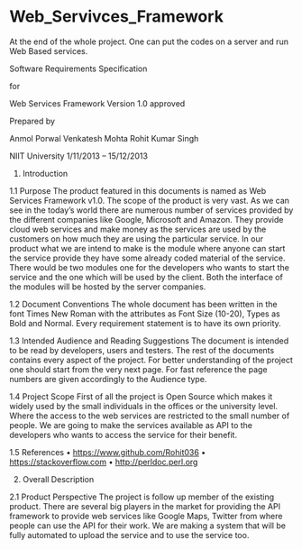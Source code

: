 Web_Servivces_Framework
=======================

At the end of the whole project. One can put the codes on a server and run Web Based services.


 Software Requirements Specification 

for 

Web Services Framework
Version 1.0 approved 

Prepared by 

Anmol Porwal 
Venkatesh Mohta
Rohit Kumar Singh

NIIT University
1/11/2013 – 15/12/2013



1. Introduction 

1.1 Purpose 
The product featured in this documents is named as Web Services Framework v1.0.
The scope of the product is very vast. As we can see in the today’s world there are numerous number of services provided by the different companies like Google, Microsoft and Amazon.
They provide cloud web services and make money as the services are used by the customers on how much they are using the particular service.
In our product what we are intend to make is the module where anyone can start the service provide they have some already coded material of the service.
There would be two modules one for the developers who wants to start the service and the one which will be used by the client.
Both the interface of the modules will be hosted by the server companies.

1.2 Document Conventions 
The whole document has been written in the font Times New Roman with the attributes as Font Size (10-20), Types as Bold and Normal.
Every requirement statement is to have its own priority.

1.3 Intended Audience and Reading Suggestions 
The document is intended to be read by developers, users and testers.
The rest of the documents contains every aspect of the project. For better understanding of the project one should start from the very next page. For fast reference the page numbers are given accordingly to the Audience type.

1.4 Project Scope
First of all the project is Open Source which makes it widely used by the small individuals in the offices or the university level. Where the access to the web services are restricted to the small number of people.
We are going to make the services available as API to the developers who wants to access the service for their benefit.

1.5 References 
•	https://www.github.com/Rohit036
•	https://stackoverflow.com
•	http://perldoc.perl.org


2. Overall Description 

2.1 Product Perspective 
The project is follow up member of the existing product. There are several big players in the market for providing the API framework to provide web services like Google Maps, Twitter from where people can use the API for their work.
We are making a system that will be fully automated to upload the service and to use the service too.



